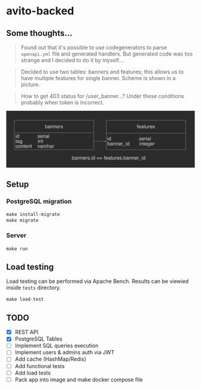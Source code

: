 # avito-backed
## Some thoughts...
> Found out that it's possible to use codegenerators to parse `openapi.yml` file and generated handlers. But generated code was too strange and I decided to do it by myself....

> Decided to use two tables: banners and features; this allows us to have multiple features for single banner. Scheme is shown in a picture.  

> How to get 403 status for /user_banner...? Under these conditions probably when token is incorrect.


![Database Scheme](./assets/db_scheme.png)
## Setup
### PostgreSQL migration
```shell
make install-migrate
make migrate
```
### Server
```shell
make run
```

## Load testing
Load testing can be performed via Apache Bench. Results can be viewied inside `tests` directory.
```shell
make load-test
```

## TODO
- [x] REST API
- [x] PostgreSQL Tables
- [ ] Implement SQL queries execution
- [ ] Implement users & admins auth via JWT
- [ ] Add cache (HashMap/Redis)
- [ ] Add functional tests
- [ ] Add load tests
- [ ] Pack app into image and make docker compose file